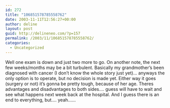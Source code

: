 ```yaml
---
id: 272
title: "106851578785558762"
date: 2003-11-11T12:56:27+00:00
author: deline
layout: post
guid: http://delineneo.com/?p=157
permalink: /2003/11/106851578785558762/
categories:
  - Uncategorized
---
```

Well one exam is down and just two more to go. On another note, the next few weeks/months may be a bit turbulent. Basically my grandmother&#8217;s been diagnosed with cancer (I don&#8217;t know the whole story just yet)&#8230; anyways the only option is to operate, but no decision is made yet. Either way it goes (surgery or not) it&#8217;s gonna be pretty tough, because of her age. Theres advantages and disadvantages to both sides&#8230;. guess will have to wait and see what happens next week back at the hospital. And I guess there is an end to everything, but&#8230;. yeah&#8230;&#8230;